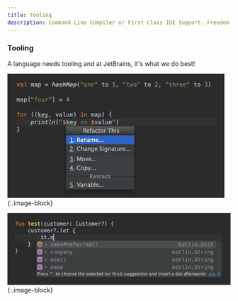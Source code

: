 ```yaml
---
title: Tooling
description: Command Line Compiler or First Class IDE Support. Freedom to choose.
---
```


### Tooling

A language needs tooling and at JetBrains, it's what we do best!

![Tooling](assets/images/index/features/tooling/tooling1.png)
{:.image-block}

![Tooling](assets/images/index/features/tooling/tooling2.png)
{:.image-block}